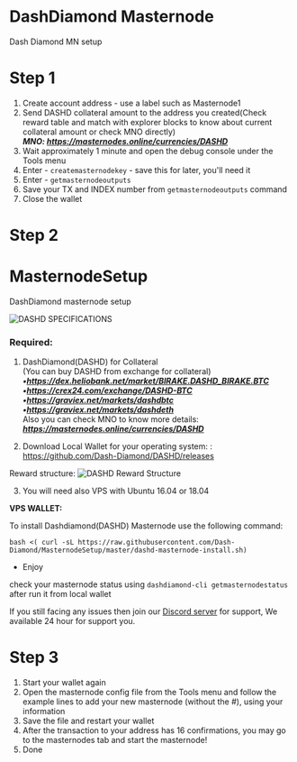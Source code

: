 # DashDiamond Masternode
Dash Diamond MN setup

# Step 1

1. Create account address - use a label such as Masternode1
2. Send DASHD collateral amount to the address you created(Check reward table and match with explorer blocks to know about current collateral amount or check MNO directly) <br>
***MNO: https://masternodes.online/currencies/DASHD***
3. Wait approximately 1 minute and open the debug console under the Tools menu
4. Enter - ```createmasternodekey``` - save this for later, you'll need it
5. Enter -  ```getmasternodeoutputs```
6. Save your TX and INDEX number from ``getmasternodeoutputs`` command
7. Close the wallet

# Step 2

# MasternodeSetup
DashDiamond masternode setup

<img src="https://i.imgur.com/FfYCYOu.png"  alt="DASHD SPECIFICATIONS">

### Required:

1. DashDiamond(DASHD) for Collateral <br>
(You can buy DASHD from exchange for collateral) <br>
***•https://dex.heliobank.net/market/BIRAKE.DASHD_BIRAKE.BTC <br>
•https://crex24.com/exchange/DASHD-BTC <br>
•https://graviex.net/markets/dashdbtc <br>
•https://graviex.net/markets/dashdeth <br>***
Also you can check MNO to know more details:
***https://masternodes.online/currencies/DASHD***

2. Download Local Wallet for your operating system: : https://github.com/Dash-Diamond/DASHD/releases

Reward structure:
<img src="https://i.imgur.com/cKCS5Co.png" alt="DASHD Reward Structure">

3. You will need also VPS with Ubuntu 16.04 or 18.04

**VPS WALLET:**

To install Dashdiamond(DASHD) Masternode use the following command:

`bash <( curl -sL https://raw.githubusercontent.com/Dash-Diamond/MasternodeSetup/master/dashd-masternode-install.sh)`

- Enjoy

check your masternode status using `dashdiamond-cli getmasternodestatus` after run it from local wallet

If you still facing any issues then join our <a href="https://discordapp.com/invite/JWkvmNyNgc">Discord server</a> for support, We available 24 hour for support you.


# Step 3

1. Start your wallet again
2. Open the masternode config file from the Tools menu and follow the example lines to add your new masternode (without the #), using your information
3. Save the file and restart your wallet
4. After the transaction to your address has 16 confirmations, you may go to the masternodes tab and start the masternode!
5. Done
